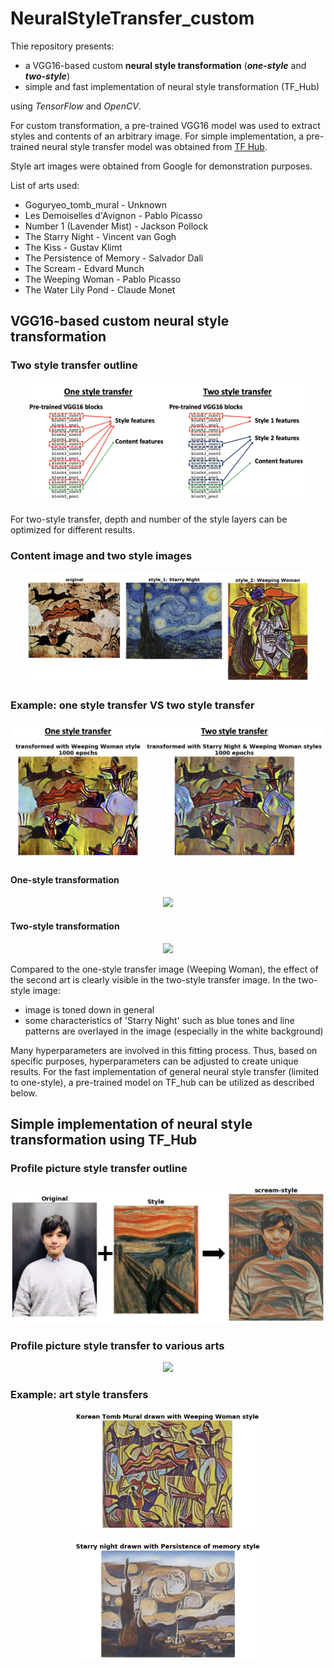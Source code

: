 # NeuralStyleTransfer_custom

Thie repository presents:
* a VGG16-based custom **neural style transformation** (***one-style*** and ***two-style***)
* simple and fast implementation of neural style transformation (TF_Hub)

using *TensorFlow* and *OpenCV*.

For custom transformation, a pre-trained VGG16 model was used to extract styles and contents of an arbitrary image. For simple implementation, a pre-trained neural style transfer model was obtained from [TF Hub](https://tfhub.dev/google/magenta/arbitrary-image-stylization-v1-256/2).

Style art images were obtained from Google for demonstration purposes.

List of arts used:

* Goguryeo_tomb_mural - Unknown
* Les Demoiselles d'Avignon - Pablo Picasso
* Number 1 (Lavender Mist) - Jackson Pollock
* The Starry Night - Vincent van Gogh
* The Kiss - Gustav Klimt
* The Persistence of Memory - Salvador Dali
* The Scream - Edvard Munch
* The Weeping Woman - Pablo Picasso
* The Water Lily Pond - Claude Monet

## VGG16-based custom neural style transformation

### Two style transfer outline

<p align="center">
<img src="Readme_images/two_style_outline.png" width=90%></p>

For two-style transfer, depth and number of the style layers can be optimized for different results.

### Content image and two style images

<p align="center">
<img src="Readme_images/two_style_sample_images.png" width=90%></p>



### Example: one style transfer VS two style transfer

<p align="center">
<img src="Readme_images/two_style_result.png" width=100%></p>



#### One-style transformation

<p align="center">
<img src="Readme_images/one-style.gif" width=60%></p>



#### Two-style transformation

<p align="center">
<img src="Readme_images/two-style.gif" width=60%></p>

Compared to the one-style transfer image (Weeping Woman), the effect of the second art is clearly visible in the two-style transfer image. In the two-style image:

* image is toned down in general
* some characteristics of 'Starry Night' such as blue tones and line patterns are overlayed in the image (especially in the white background)

Many hyperparameters are involved in this fitting process. Thus, based on specific purposes, hyperparameters can be adjusted to create unique results. For the fast implementation of general neural style transfer (limited to one-style), a pre-trained model on TF_hub can be utilized as described below.

## Simple implementation of neural style transformation using TF_Hub

### Profile picture style transfer outline

<p align="center">
<img src="Readme_images/example.png" width=100%></p>



### Profile picture style transfer to various arts

<p align="center">
<img src="Readme_images/result.png" width=100%></p>



### Example: art style transfers

<p align="center">
<img src="Readme_images/example_1.png" width=60%></p>

<p align="center">
<img src="Readme_images/example_2.png" width=60%></p>



